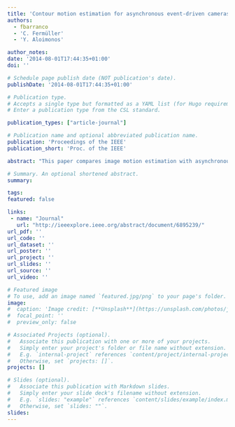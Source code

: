 ```yaml
---
title: 'Contour motion estimation for asynchronous event-driven cameras'
authors:
  - fbarranco
  - 'C. Fermüller'
  - 'Y. Aloimonos'

author_notes:
date: '2014-08-01T17:44:35+01:00'
doi: ''

# Schedule page publish date (NOT publication's date).
publishDate: '2014-08-01T17:44:35+01:00'

# Publication type.
# Accepts a single type but formatted as a YAML list (for Hugo requirements).
# Enter a publication type from the CSL standard.

publication_types: ["article-journal"]

# Publication name and optional abbreviated publication name.
publication: 'Proceedings of the IEEE'
publication_short: 'Proc. of the IEEE'

abstract: "This paper compares image motion estimation with asynchronous event-based cameras to Computer Vision approaches using as input frame-based video sequences. Since dynamic events are triggered at significant intensity changes, which often are at the border of objects, we refer to the event-based image motion as “contour motion.” Algorithms are presented for the estimation of accurate contour motion from local spatio-temporal information for two camera models: the dynamic vision sensor (DVS), which asynchronously records temporal changes of the luminance, and a family of new sensors which combine DVS data with intensity signals. These algorithms take advantage of the high temporal resolution of the DVS and achieve robustness using a multiresolution scheme in time. It is shown that, because of the coupling of velocity and luminance information in the event distribution, the image motion estimation problem becomes much easier with the new sensors which provide both events and image intensity than with the DVS alone. Experiments on synthesized data from computer vision benchmarks show that our algorithm on combined data outperforms computer vision methods in accuracy and can achieve real-time performance, and experiments on real data confirm the feasibility of the approach. Given that current image motion (or so-called optic flow) methods cannot estimate well at object boundaries, the approach presented here could be used complementary to optic flow techniques, and can provide new avenues for computer vision motion research."

# Summary. An optional shortened abstract.
summary:

tags:
featured: false

links:
 - name: "Journal"
   url: "http://ieeexplore.ieee.org/abstract/document/6895239/"
url_pdf: ''
url_code: ''
url_dataset: ''
url_poster: ''
url_project: ''
url_slides: ''
url_source: ''
url_video: ''

# Featured image
# To use, add an image named `featured.jpg/png` to your page's folder.
image:
#  caption: 'Image credit: [**Unsplash**](https://unsplash.com/photos/jdD8gXaTZsc)'
#  focal_point: ''
#  preview_only: false

# Associated Projects (optional).
#   Associate this publication with one or more of your projects.
#   Simply enter your project's folder or file name without extension.
#   E.g. `internal-project` references `content/project/internal-project/index.md`.
#   Otherwise, set `projects: []`.
projects: []

# Slides (optional).
#   Associate this publication with Markdown slides.
#   Simply enter your slide deck's filename without extension.
#   E.g. `slides: "example"` references `content/slides/example/index.md`.
#   Otherwise, set `slides: ""`.
slides:
---
```

